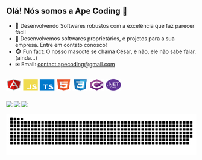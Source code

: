 ## Olá! Nós somos a Ape Coding 🍌

- 🔭 Desenvolvendo Softwares robustos com a excelência que faz parecer fácil
- 🌱 Desenvolvemos softwares proprietários, e projetos para a sua empresa. Entre em contato conosco!
- 🐵 Fun fact: O nosso mascote se chama César, e não, ele não sabe falar. (ainda...)
- ✉ Email: contact.apecoding@gmail.com
  
<div style="display: inline_block"><br>
  <img align="center" alt="Rafa-Js" height="30" width="40" src="https://github.com/devicons/devicon/blob/master/icons/angularjs/angularjs-original.svg">
  <img align="center" alt="Rafa-Js" height="30" width="40" src="https://raw.githubusercontent.com/devicons/devicon/master/icons/javascript/javascript-plain.svg">
  <img align="center" alt="Rafa-Ts" height="30" width="40" src="https://raw.githubusercontent.com/devicons/devicon/master/icons/typescript/typescript-plain.svg">
  <img align="center" alt="Rafa-HTML" height="30" width="40" src="https://raw.githubusercontent.com/devicons/devicon/master/icons/html5/html5-original.svg">
  <img align="center" alt="Rafa-CSS" height="30" width="40" src="https://raw.githubusercontent.com/devicons/devicon/master/icons/css3/css3-original.svg">
  <img align="center" alt="Rafa-Csharp" height="30" width="40" src="https://raw.githubusercontent.com/devicons/devicon/master/icons/csharp/csharp-original.svg">
  <img align="center" alt="Rafa-Csharp" height="30" width="40" src="https://github.com/devicons/devicon/blob/master/icons/dotnetcore/dotnetcore-original.svg">
</div>
  
##
<div>
 <a href="https://www.linkedin.com/company/apecoding/" target="_blank"><img src="https://img.shields.io/badge/-LinkedIn-%230077B5?style=for-the-badge&logo=linkedin&logoColor=white" target="_blank"></a> 
 <a href="https://www.instagram.com/apecoding/" target="_blank"><img src="https://img.shields.io/badge/-Instagram-%23E4405F?style=for-the-badge&logo=instagram&logoColor=white" target="_blank"></a> 
 <a href="mailto:contact.apecoding@gmail.com" target="_blank"><img src="https://img.shields.io/badge/Gmail-333333?style=for-the-badge&logo=gmail&logoColor=red" target="_blank"></a> 
</div>

![Snake animation](https://github.com/ApeCodingGit/ApeCodingGit/blob/output/github-contribution-grid-snake-dark.svg)
